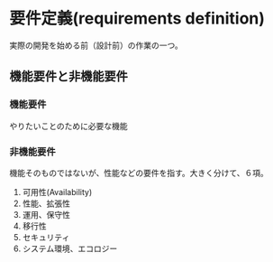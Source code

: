 

# 要件定義(requirements definition)

実際の開発を始める前（設計前）の作業の一つ。

## 機能要件と非機能要件

### 機能要件

やりたいことのために必要な機能 

### 非機能要件
 
機能そのものではないが、性能などの要件を指す。大きく分けて、６項。

 1. 可用性(Availability)
 2. 性能、拡張性
 3. 運用、保守性
 4. 移行性
 5. セキュリティ
 6. システム環境、エコロジー


